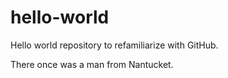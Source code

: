 # hello-world
Hello world repository to refamiliarize with GitHub.

There once was a man from Nantucket.
